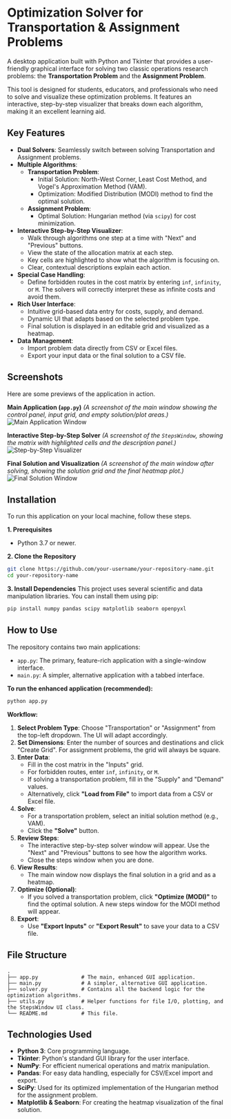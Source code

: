 # Optimization Solver for Transportation & Assignment Problems

A desktop application built with Python and Tkinter that provides a user-friendly graphical interface for solving two classic operations research problems: the **Transportation Problem** and the **Assignment Problem**.

This tool is designed for students, educators, and professionals who need to solve and visualize these optimization problems. It features an interactive, step-by-step visualizer that breaks down each algorithm, making it an excellent learning aid.

## Key Features

-   **Dual Solvers**: Seamlessly switch between solving Transportation and Assignment problems.
-   **Multiple Algorithms**:
    -   **Transportation Problem**:
        -   Initial Solution: North-West Corner, Least Cost Method, and Vogel's Approximation Method (VAM).
        -   Optimization: Modified Distribution (MODI) method to find the optimal solution.
    -   **Assignment Problem**:
        -   Optimal Solution: Hungarian method (via `scipy`) for cost minimization.
-   **Interactive Step-by-Step Visualizer**:
    -   Walk through algorithms one step at a time with "Next" and "Previous" buttons.
    -   View the state of the allocation matrix at each step.
    -   Key cells are highlighted to show what the algorithm is focusing on.
    -   Clear, contextual descriptions explain each action.
-   **Special Case Handling**:
    -   Define forbidden routes in the cost matrix by entering `inf`, `infinity`, or `M`. The solvers will correctly interpret these as infinite costs and avoid them.
-   **Rich User Interface**:
    -   Intuitive grid-based data entry for costs, supply, and demand.
    -   Dynamic UI that adapts based on the selected problem type.
    -   Final solution is displayed in an editable grid and visualized as a heatmap.
-   **Data Management**:
    -   Import problem data directly from CSV or Excel files.
    -   Export your input data or the final solution to a CSV file.

## Screenshots

Here are some previews of the application in action.

**Main Application (`app.py`)**
*(A screenshot of the main window showing the control panel, input grid, and empty solution/plot areas.)*
![Main Application Window](https_placeholder_for_main_app.png)

**Interactive Step-by-Step Solver**
*(A screenshot of the `StepsWindow`, showing the matrix with highlighted cells and the description panel.)*
![Step-by-Step Visualizer](https_placeholder_for_steps_window.png)

**Final Solution and Visualization**
*(A screenshot of the main window after solving, showing the solution grid and the final heatmap plot.)*
![Final Solution Window](https_placeholder_for_results.png)

## Installation

To run this application on your local machine, follow these steps.

**1. Prerequisites**
-   Python 3.7 or newer.

**2. Clone the Repository**
```bash
git clone https://github.com/your-username/your-repository-name.git
cd your-repository-name
```

**3. Install Dependencies**
This project uses several scientific and data manipulation libraries. You can install them using pip:
```bash
pip install numpy pandas scipy matplotlib seaborn openpyxl
```

## How to Use

The repository contains two main applications:
-   `app.py`: The primary, feature-rich application with a single-window interface.
-   `main.py`: A simpler, alternative application with a tabbed interface.

**To run the enhanced application (recommended):**
```bash
python app.py
```

**Workflow:**
1.  **Select Problem Type**: Choose "Transportation" or "Assignment" from the top-left dropdown. The UI will adapt accordingly.
2.  **Set Dimensions**: Enter the number of sources and destinations and click "Create Grid". For assignment problems, the grid will always be square.
3.  **Enter Data**:
    -   Fill in the cost matrix in the "Inputs" grid.
    -   For forbidden routes, enter `inf`, `infinity`, or `M`.
    -   If solving a transportation problem, fill in the "Supply" and "Demand" values.
    -   Alternatively, click **"Load from File"** to import data from a CSV or Excel file.
4.  **Solve**:
    -   For a transportation problem, select an initial solution method (e.g., VAM).
    -   Click the **"Solve"** button.
5.  **Review Steps**:
    -   The interactive step-by-step solver window will appear. Use the "Next" and "Previous" buttons to see how the algorithm works.
    -   Close the steps window when you are done.
6.  **View Results**:
    -   The main window now displays the final solution in a grid and as a heatmap.
7.  **Optimize (Optional)**:
    -   If you solved a transportation problem, click **"Optimize (MODI)"** to find the optimal solution. A new steps window for the MODI method will appear.
8.  **Export**:
    -   Use **"Export Inputs"** or **"Export Result"** to save your data to a CSV file.

## File Structure

```
.
├── app.py              # The main, enhanced GUI application.
├── main.py             # A simpler, alternative GUI application.
├── solver.py           # Contains all the backend logic for the optimization algorithms.
├── utils.py            # Helper functions for file I/O, plotting, and the StepsWindow UI class.
└── README.md           # This file.
```

## Technologies Used

-   **Python 3**: Core programming language.
-   **Tkinter**: Python's standard GUI library for the user interface.
-   **NumPy**: For efficient numerical operations and matrix manipulation.
-   **Pandas**: For easy data handling, especially for CSV/Excel import and export.
-   **SciPy**: Used for its optimized implementation of the Hungarian method for the assignment problem.
-   **Matplotlib & Seaborn**: For creating the heatmap visualization of the final solution.
